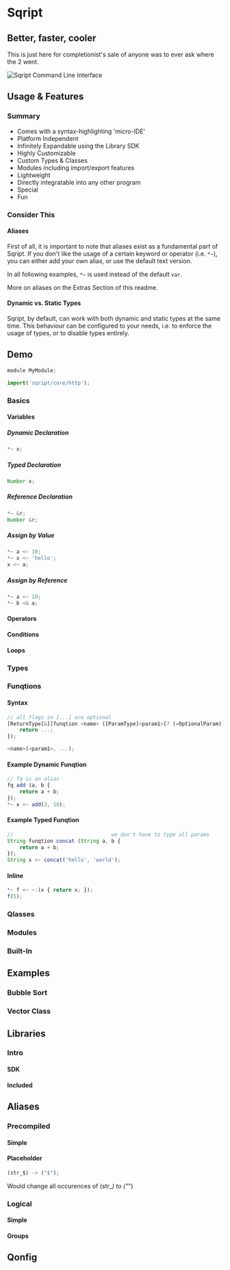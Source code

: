 ﻿# Sqript
## Better, faster, cooler

This is just here for completionist's sale of anyone was to ever ask where the 2 went.

![Sqript Command Line Interface](https://i.imgur.com/M36EDwW.png)

## Usage & Features

### Summary
 * Comes with a syntax-highlighting 'micro-IDE'
 * Platform Independent
 * Infinitely Expandable using the Library SDK
 * Highly Customizable
 * Custom Types & Classes
 * Modules including import/export features
 * Lightweight
 * Directly integratable into any other program
 * Special
 * Fun

### Consider This
#### Aliases
First of all, it is important to note that aliases exist as a fundamental part of Sqript.
If you don't like the usage of a certain keyword or operator (i.e. `*~`),
you can either add your own alias, or use the default text version.

In all following examples, `*~` is used instead of the default `var`.

More on aliases on the Extras Section of this readme.

#### Dynamic vs. Static Types
Sqript, by default, can work with both dynamic and static types at the same time.
This behaviour can be configured to your needs, i.e. to enforce the usage of types,
or to disable types entirely.

## Demo
```js
module MyModule;

import('sqript/core/http');
```

### Basics
#### Variables
##### Dynamic Declaration 
```js
*~ x;
```

##### Typed Declaration 
```js
Number x;
```

##### Reference Declaration
```js
*~ &r;
Number &r;
```

##### Assign by Value
```js
*~ a <~ 10;
*~ x <~ 'hello';
x <~ a;
```

##### Assign by Reference
```js
*~ a <~ 10;
*~ b <& a;
```

#### Operators

#### Conditions

#### Loops

### Types

### Funqtions
#### Syntax
```js
// all flags in [...] are optional 
[ReturnType[&]]funqtion <name> ([ParamType]<param1>[? (=OptionalParam)], ... { 
	return ...;
});

<name>(<param1>, ...);
```

#### Example Dynamic Funqtion
```js
// fq is an alias
fq add (a, b { 
	return a + b;
});
*~ x <~ add(3, 10);
```

#### Example Typed Funqtion
```js
//                                we don't have to type all params
String funqtion concat (String a, b { 
	return a + b;
});
String x <~ concat('hello', 'world');
```

#### Inline
```js
*~ f <~ ~:(x { return x; });
f(5);
```

### Qlasses

### Modules

### Built-In

## Examples
### Bubble Sort

### Vector Class

## Libraries
### Intro
#### SDK
#### Included

## Aliases
### Precompiled
#### Simple
#### Placeholder
```js
(str_$) -> ("$");
```
Would change all occurences of (str_*) to ("*")
### Logical
#### Simple
#### Groups

## Qonfig
